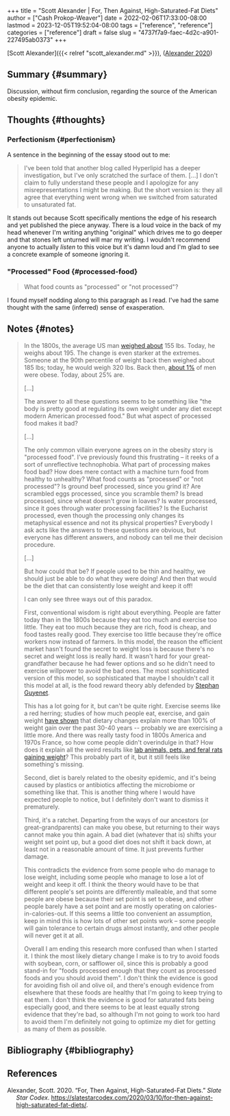 +++
title = "Scott Alexander | For, Then Against, High-Saturated-Fat Diets"
author = ["Cash Prokop-Weaver"]
date = 2022-02-06T17:33:00-08:00
lastmod = 2023-12-05T19:52:04-08:00
tags = ["reference", "reference"]
categories = ["reference"]
draft = false
slug = "4737f7a9-faec-4d2c-a901-227495ab0373"
+++

[Scott Alexander]({{< relref "scott_alexander.md" >}}), (<a href="#citeproc_bib_item_1">Alexander 2020</a>)


## Summary {#summary}

Discussion, without firm conclusion, regarding the source of the American obesity epidemic.


## Thoughts {#thoughts}


### Perfectionism {#perfectionism}

A sentence in the beginning of the essay stood out to me:

> I've been told that another blog called Hyperlipid has a deeper investigation, but I've only scratched the surface of them. [...] I don't claim to fully understand these people and I apologize for any misrepresentations I might be making. But the short version is: they all agree that everything went wrong when we switched from saturated to unsaturated fat.

It stands out because Scott specifically mentions the edge of his research and yet published the piece anyway. There is a loud voice in the back of my head whenever I'm writing anything "original" which drives me to go deeper and that stones left unturned will mar my writing. I wouldn't recommend anyone to actually _listen_ to this voice but it's damn loud and I'm glad to see a concrete example of someone ignoring it.


### "Processed" Food {#processed-food}

> What food counts as "processed" or "not processed"?

I found myself nodding along to this paragraph as I read. I've had the same thought with the same (inferred) sense of exasperation.


## Notes {#notes}

> In the 1800s, the average US man [weighed about](https://voxeu.org/article/100-years-us-obesity) 155 lbs. Today, he weighs about 195. The change is even starker at the extremes. Someone at the 90th percentile of weight back then weighed about 185 lbs; today, he would weigh 320 lbs. Back then, [about 1%](https://www.econstor.eu/bitstream/10419/80491/1/cesifo_wp4366.pdf) of men were obese. Today, about 25% are.
>
> [...]
>
> The answer to all these questions seems to be something like "the body is pretty good at regulating its own weight under any diet except modern American processed food." But what aspect of processed food makes it bad?
>
> [...]
>
> The only common villain everyone agrees on in the obesity story is "processed food". I've previously found this frustrating – it reeks of a sort of unreflective technophobia. What part of processing makes food bad? How does mere contact with a machine turn food from healthy to unhealthy? What food counts as "processed" or "not processed"? Is ground beef processed, since you grind it? Are scrambled eggs processed, since you scramble them? Is bread processed, since wheat doesn't grow in loaves? Is water processed, since it goes through water processing facilities? Is the Eucharist processed, even though the processing only changes its metaphysical essence and not its physical properties? Everybody I ask acts like the answers to these questions are obvious, but everyone has different answers, and nobody can tell me their decision procedure.
>
> [...]
>
> But how could that be? If people used to be thin and healthy, we should just be able to do what they were doing! And then that would be the diet that can consistently lose weight and keep it off!
>
> I can only see three ways out of this paradox.
>
> First, conventional wisdom is right about everything. People are fatter today than in the 1800s because they eat too much and exercise too little. They eat too much because they are rich, food is cheap, and food tastes really good. They exercise too little because they're office workers now instead of farmers. In this model, the reason the efficient market hasn't found the secret to weight loss is because there's no secret and weight loss is really hard. It wasn't hard for your great-grandfather because he had fewer options and so he didn't need to exercise willpower to avoid the bad ones. The most sophisticated version of this model, so sophisticated that maybe I shouldn't call it this model at all, is the food reward theory ably defended by [Stephan Guyenet](https://slatestarcodex.com/2017/04/25/book-review-the-hungry-brain/).
>
> This has a lot going for it, but can't be quite right. Exercise seems like a red herring; studies of how much people eat, exercise, and gain weight [have shown](https://www.sciencedaily.com/releases/2009/05/090508045321.htm) that dietary changes explain more than 100% of weight gain over the past 30-40 years -- probably we are exercising a little more. And there was really tasty food in 1800s America and 1970s France, so how come people didn't overindulge in that? How does it explain all the weird results like [lab animals, pets, and feral rats gaining weight](https://www.livescience.com/10277-obesity-rise-animals.html)? This probably part of it, but it still feels like something's missing.
>
> Second, diet is barely related to the obesity epidemic, and it's being caused by plastics or antibiotics affecting the microbiome or something like that. This is another thing where I would have expected people to notice, but I definitely don't want to dismiss it prematurely.
>
> Third, it's a ratchet. Departing from the ways of our ancestors (or great-grandparents) can make you obese, but returning to their ways cannot make you thin again. A bad diet (whatever that is) shifts your weight set point up, but a good diet does not shift it back down, at least not in a reasonable amount of time. It just prevents further damage.
>
> This contradicts the evidence from some people who do manage to lose weight, including some people who manage to lose a lot of weight and keep it off. I think the theory would have to be that different people's set points are differently malleable, and that some people are obese because their set point is set to obese, and other people barely have a set point and are mostly operating on calories-in-calories-out. If this seems a little too convenient an assumption, keep in mind this is how lots of other set points work – some people will gain tolerance to certain drugs almost instantly, and other people will never get it at all.
>
> Overall I am ending this research more confused than when I started it. I think the most likely dietary change I make is to try to avoid foods with soybean, corn, or safflower oil, since this is probably a good stand-in for "foods processed enough that they count as processed foods and you should avoid them". I don't think the evidence is good for avoiding fish oil and olive oil, and there's enough evidence from elsewhere that these foods are healthy that I'm going to keep trying to eat them. I don't think the evidence is good for saturated fats being especially good, and there seems to be at least equally strong evidence that they're bad, so although I'm not going to work too hard to avoid them I'm definitely not going to optimize my diet for getting as many of them as possible.


## Bibliography {#bibliography}

## References

<style>.csl-entry{text-indent: -1.5em; margin-left: 1.5em;}</style><div class="csl-bib-body">
  <div class="csl-entry"><a id="citeproc_bib_item_1"></a>Alexander, Scott. 2020. “For, Then Against, High-Saturated-Fat Diets.” <i>Slate Star Codex</i>. <a href="https://slatestarcodex.com/2020/03/10/for-then-against-high-saturated-fat-diets/">https://slatestarcodex.com/2020/03/10/for-then-against-high-saturated-fat-diets/</a>.</div>
</div>
